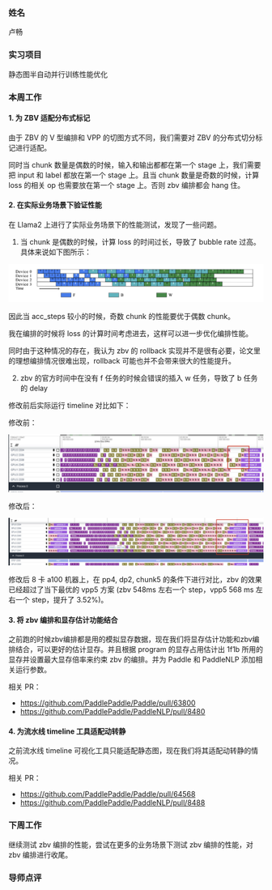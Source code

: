 ### 姓名

卢畅

### 实习项目

静态图半自动并行训练性能优化

### 本周工作

#### 1. 为 ZBV 适配分布式标记

由于 ZBV 的 V 型编排和 VPP 的切图方式不同，我们需要对 ZBV 的分布式切分标记进行适配。

同时当 chunk 数量是偶数的时候，输入和输出都都在第一个 stage 上，我们需要把 input 和 label 都放在第一个 stage 上。且当 chunk 数量是奇数的时候，计算 loss 的相关 op 也需要放在第一个 stage 上。否则 zbv 编排都会 hang 住。

#### 2. 在实际业务场景下验证性能

在 Llama2 上进行了实际业务场景下的性能测试，发现了一些问题。

1. 当 chunk 是偶数的时候，计算 loss 的时间过长，导致了 bubble rate 过高。具体来说如下图所示：

![picture 0](images/b27e7043d16fa085db65c6eb3a7a85712d23067531b93350356ef0f2be3240d2.png)  

因此当 acc_steps 较小的时候，奇数 chunk 的性能要优于偶数 chunk。

我在编排的时候将 loss 的计算时间考虑进去，这样可以进一步优化编排性能。

同时由于这种情况的存在，我认为 zbv 的 rollback 实现并不是很有必要，论文里的理想编排情况很难出现，rollback 可能也并不会带来很大的性能提升。

2. zbv 的官方时间中在没有 f 任务的时候会错误的插入 w 任务，导致了 b 任务的 delay

修改前后实际运行 timeline 对比如下：

修改前：

![picture 1](images/e3f2ea72d696e92925e8b66d230ec3de016136fa712cd3f27597b8c32574fb45.png)  

修改后：

![alt text](9bfadb742239c3fb238e9eb6dd5525f7.png)

修改后 8 卡 a100 机器上，在 pp4, dp2, chunk5 的条件下进行对比，zbv 的效果已经超过了当下最优的 vpp5 方案 (zbv 548ms 左右一个 step，vpp5 568 ms 左右一个 step，提升了 3.52%)。

#### 3. 将 zbv 编排和显存估计功能结合

之前跑的时候zbv编排都是用的模拟显存数据，现在我们将显存估计功能和zbv编排结合，可以更好的估计显存。并且根据 program 的显存占用估计出 1f1b 所用的显存并设置最大显存倍率来约束 zbv 的编排。并为 Paddle 和 PaddleNLP 添加相关运行参数。

相关 PR：

- https://github.com/PaddlePaddle/Paddle/pull/63800
- https://github.com/PaddlePaddle/PaddleNLP/pull/8480


#### 4. 为流水线 timeline 工具适配动转静

之前流水线 timeline 可视化工具只能适配静态图，现在我们将其适配动转静的情况。

相关 PR：

- https://github.com/PaddlePaddle/Paddle/pull/64568
- https://github.com/PaddlePaddle/PaddleNLP/pull/8488



### 下周工作

继续测试 zbv 编排的性能，尝试在更多的业务场景下测试 zbv 编排的性能，对 zbv 编排进行收尾。

### 导师点评
